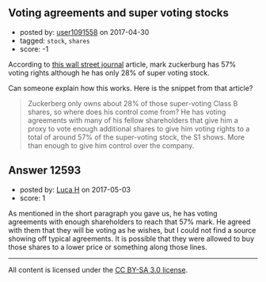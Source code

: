 ## Voting agreements and super voting stocks

- posted by: [user1091558](https://stackexchange.com/users/1098507/user1091558) on 2017-04-30
- tagged: `stock`, `shares`
- score: -1

According to [this wall street journal][1] article, mark zuckerburg has 57% voting rights although he has only 28% of super voting stock.

Can someone explain how this works. Here is the snippet from that article?

> Zuckerberg only owns about 28% of those super-voting Class B shares,
> so where does his control come from? He has voting agreements with
> many of his fellow shareholders that give him a proxy to vote enough
> additional shares to give him voting rights to a total of around 57%
> of the super-voting stock, the S1 shows. More than enough to give him
> control over the company.

  


  [1]: https://blogs.wsj.com/deals/2012/02/01/at-facebook-governance-zuckerberg/


## Answer 12593

- posted by: [Luca H](https://stackexchange.com/users/10818226/luca-h) on 2017-05-03
- score: 1

As mentioned in the short paragraph you gave us, he has voting agreements with enough shareholders to reach that 57% mark. He agreed with them that they will be voting as he wishes, but I could not find a source showing off typical agreements. It is possible that they were allowed to buy those shares to a lower price or something along those lines.



---

All content is licensed under the [CC BY-SA 3.0 license](https://creativecommons.org/licenses/by-sa/3.0/).
